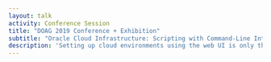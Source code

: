 ```yaml
---
layout: talk
activity: Conference Session
title: "DOAG 2019 Conference + Exhibition"
subtitle: "Oracle Cloud Infrastructure: Scripting with Command-Line Interface for DBAs"
description: 'Setting up cloud environments using the web UI is only the second-best option. The method of choice is scripting. HashiCorps’ Terraform has become the lingua franca for defining large setups, but it appears to be a bit unwieldy for small changes. Oracle provides the Oracle Cloud Infrastructure command-line interface as open source on GitHub, which is ideal for those small changes. This session introduces you to scripting with the Oracle Cloud Infrastructure command-line interface. It walks through the process of setting it up. A quick orientation is followed by a deep dive into the command-line and JSON parameters. The presentation concludes with tips and tricks as well as common caveats and how to avoid them. The presentation contains a live demo. All Demos are available for download.'
---
```

